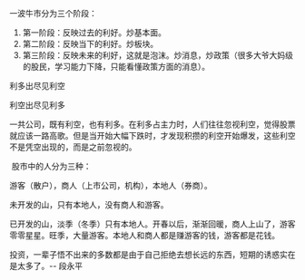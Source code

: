一波牛市分为三个阶段：

1. 第一阶段：反映过去的利好。炒基本面。
2. 第二阶段：反映当下的利好。炒板块。
3. 第三阶段：反映未来的利好，这就是泡沫。炒消息，炒政策（很多大爷大妈级的股民，学习能力下降，只能看懂政策方面的消息）。

利多出尽见利空

利空出尽见利多

一共公司，既有利空，也有利多。在利多占主力时，人们往往忽视利空，觉得股票就应该一路高歌。但是当开始大幅下跌时，才发现积攒的利空开始爆发，这些利空不是凭空出现的，而是之前忽视的。



 股市中的人分为三种：

游客（散户），商人（上市公司，机构），本地人（券商）。

未开发的山，只有本地人，没有商人和游客。

已开发的山，淡季（冬季）只有本地人。开春以后，渐渐回暖，商人上山了，游客零零星星。旺季，大量游客。本地人和商人都是赚游客的钱，游客都是花钱。



投资，一辈子悟不出来的多数都是由于自己拒绝去想长远的东西，短期的诱惑实在是太多了。-- 段永平